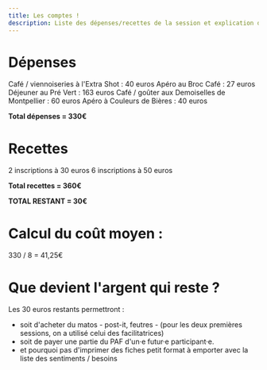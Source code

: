 ```yaml
---
title: Les comptes !
description: Liste des dépenses/recettes de la session et explication de l'utilisation des sous qui restent
---
```


# Dépenses
Café / viennoiseries à l'Extra Shot : 40 euros
Apéro au Broc Café : 27 euros
Déjeuner au Pré Vert : 163 euros
Café / goûter aux Demoiselles de Montpellier : 60 euros
Apéro à Couleurs de Bières : 40 euros

**Total dépenses = 330€**

# Recettes
2 inscriptions à 30 euros
6 inscriptions à 50 euros

**Total recettes = 360€**  

**TOTAL RESTANT = 30€**

# Calcul du coût moyen  : 
330 / 8 = 41,25€

# Que devient l'argent qui reste ? 

Les 30 euros restants permettront :
- soit d'acheter du matos - post-it, feutres - (pour les deux premières sessions, on a utilisé celui des facilitatrices)
- soit de payer une partie du PAF d'un·e futur·e participant·e.
- et pourquoi pas d'imprimer des fiches petit format à emporter avec la liste des sentiments / besoins 


